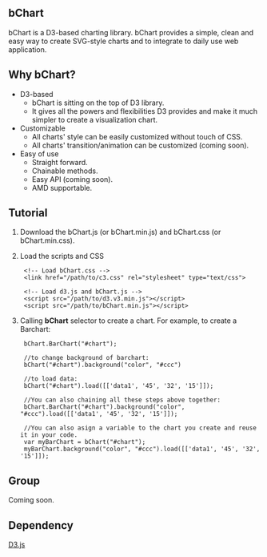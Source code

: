 bChart
-----
bChart is a D3-based charting library. bChart provides a simple, clean and easy way to create SVG-style charts and to integrate to daily use web application.

Why bChart?
----
* D3-based
    * bChart is sitting on the top of D3 library. 
    * It gives all the powers and flexibilities D3 provides and make it much simpler to create a visualization chart.  
* Customizable
    * All charts' style can be easily customized without touch of CSS.
    * All charts' transition/animation can be customized (coming soon).
* Easy of use 
    * Straight forward. 
    * Chainable methods.
    * Easy API (coming soon).
    * AMD supportable.
  
Tutorial
----
1. Download the bChart.js (or bChart.min.js) and bChart.css (or bChart.min.css).
2. Load the scripts and CSS

        <!-- Load bChart.css -->
        <link href="/path/to/c3.css" rel="stylesheet" type="text/css">
    
        <!-- Load d3.js and bChart.js -->
        <script src="/path/to/d3.v3.min.js"></script>
        <script src="/path/to/bChart.min.js"></script>
 
3. Calling **bChart** selector to create a chart. For example, to create a Barchart:

        bChart.BarChart("#chart");
        
        //to change background of barchart: 
        bChart("#chart").background("color", "#ccc")
        
        //to load data:
        bChart("#chart").load([['data1', '45', '32', '15']]);
        
        //You can also chaining all these steps above together:
        bChart.BarChart("#chart").background("color", "#ccc").load([['data1', '45', '32', '15']]);
        
        //You can also asign a variable to the chart you create and reuse it in your code.
        var myBarChart = bChart("#chart");
        myBarChart.background("color", "#ccc").load([['data1', '45', '32', '15']]);
    

Group
---
Coming soon.

Dependency
---
[D3.js](http://d3js.org/)

